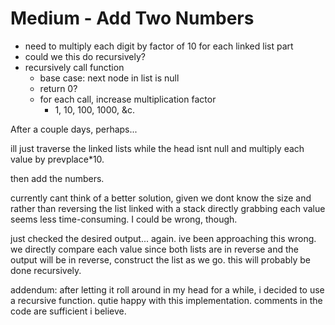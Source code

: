 # Medium - Add Two Numbers

- need to multiply each digit by factor of 10 for each linked list part
- could we this do recursively?
- recursively call function
    - base case: next node in list is null
    - return 0?
    - for each call, increase multiplication factor
        - 1, 10, 100, 1000, &c.

After a couple days, perhaps...

ill just traverse the linked lists while the head isnt null and multiply each value by prevplace*10.

then add the numbers.

currently cant think of a better solution, given we dont know the size and rather than reversing the list linked with a stack directly grabbing each value seems less time-consuming. I could be wrong, though.

just checked the desired output... again. ive been approaching this wrong. we directly compare each value since both lists are in reverse and the output will be in reverse, construct the list as we go. this will probably be done recursively.

addendum: after letting it roll around in my head for a while, i decided to use a recursive function. qutie happy with this implementation. comments in the code are sufficient i believe.